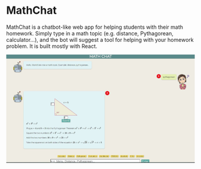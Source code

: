 # MathChat

MathChat is a chatbot-like web app for helping students with their math homework. Simply type in a math topic (e.g. distance, Pythagorean, calculator...), and the bot will suggest a tool for helping with your homework problem. It is built mostly with React. 


![alt text](public\images\mathchat.JPG?raw=true "Math Chat")

